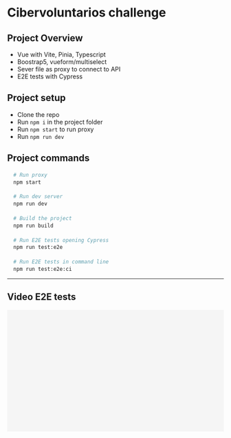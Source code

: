 # Cibervoluntarios challenge

## Project Overview

- Vue with Vite, Pinia, Typescript
- Boostrap5, vueform/multiselect
- Sever file as proxy to connect to API
- E2E tests with Cypress

## Project setup

- Clone the repo
- Run `npm i` in the project folder
- Run `npm start` to run proxy
- Run `npm run dev`

## Project commands

```bash
  # Run proxy
  npm start

  # Run dev server
  npm run dev

  # Build the project
  npm run build

  # Run E2E tests opening Cypress
  npm run test:e2e

  # Run E2E tests in command line
  npm run test:e2e:ci
```

---

## Video E2E tests

![Demo](https://raw.githubusercontent.com/Aescolanoc/cibervoluntarios/main/src/assets/img/userForm.spec.ts.gif?token=GHSAT0AAAAAABQIZD744CH7OFVLV5764DSQYUKJT7A)

